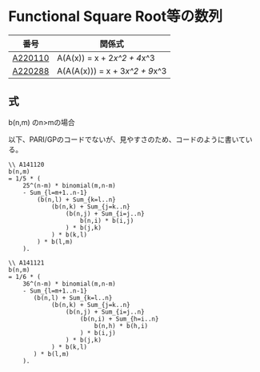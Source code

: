 # Functional Square Root等の数列


| 番号 | 関係式 | 
|----- | ----- | 
| [A220110](https://oeis.org/A220110) |    A(A(x)) = x + 2*x^2 + 4*x^3 |
| [A220288](https://oeis.org/A220288) | A(A(A(x))) = x + 3*x^2 + 9*x^3 |


## 式

b(n,m) のn>mの場合

以下、PARI/GPのコードでないが、見やすさのため、コードのように書いている。

```
\\ A141120
b(n,m) 
= 1/5 * ( 
    25^(n-m) * binomial(m,n-m) 
    - Sum_{l=m+1..n-1} 
        (b(n,l) + Sum_{k=l..n} 
            (b(n,k) + Sum_{j=k..n} 
                (b(n,j) + Sum_{i=j..n} 
                    b(n,i) * b(i,j)
                ) * b(j,k)
            ) * b(k,l)
        ) * b(l,m) 
    ).

\\ A141121
b(n,m) 
= 1/6 * ( 
    36^(n-m) * binomial(m,n-m) 
    - Sum_{l=m+1..n-1} 
       (b(n,l) + Sum_{k=l..n} 
            (b(n,k) + Sum_{j=k..n} 
                (b(n,j) + Sum_{i=j..n} 
                    (b(n,i) + Sum_{h=i..n} 
                        b(n,h) * b(h,i)
                    ) * b(i,j)
                ) * b(j,k)
            ) * b(k,l)
       ) * b(l,m) 
    ).
```
